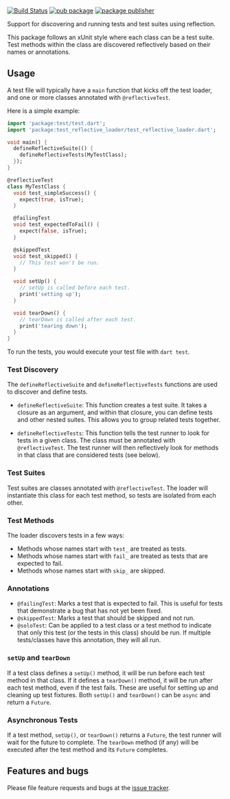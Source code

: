 [![Build Status](https://github.com/dart-lang/tools/actions/workflows/test_reflective_loader.yaml/badge.svg)](https://github.com/dart-lang/tools/actions/workflows/test_reflective_loader.yaml)
[![pub package](https://img.shields.io/pub/v/test_reflective_loader.svg)](https://pub.dev/packages/test_reflective_loader)
[![package publisher](https://img.shields.io/pub/publisher/test_reflective_loader.svg)](https://pub.dev/packages/test_reflective_loader/publisher)

Support for discovering and running tests and test suites using reflection.

This package follows an xUnit style where each class can be a test suite.
Test methods within the class are discovered reflectively based on their names or annotations.

## Usage

A test file will typically have a `main` function that kicks off the test loader, and one or more classes annotated with
`@reflectiveTest`.

Here is a simple example:

```dart
import 'package:test/test.dart';
import 'package:test_reflective_loader/test_reflective_loader.dart';

void main() {
  defineReflectiveSuite(() {
    defineReflectiveTests(MyTestClass);
  });
}

@reflectiveTest
class MyTestClass {
  void test_simpleSuccess() {
    expect(true, isTrue);
  }

  @failingTest
  void test_expectedToFail() {
    expect(false, isTrue);
  }

  @skippedTest
  void test_skipped() {
    // This test won't be run.
  }

  void setUp() {
    // setUp is called before each test.
    print('setting up');
  }

  void tearDown() {
    // tearDown is called after each test.
    print('tearing down');
  }
}
```

To run the tests, you would execute your test file with `dart test`.

### Test Discovery

The `defineReflectiveSuite` and `defineReflectiveTests` functions are used to discover and define tests.

* `defineReflectiveSuite`: This function creates a test suite. It takes a closure as an argument, and within that
  closure, you can define tests and other nested suites. This allows you to group related tests together.

* `defineReflectiveTests`: This function tells the test runner to look for tests in a given class. The class must be
  annotated with `@reflectiveTest`. The test runner will then reflectively look for methods in that class that are
  considered tests (see below).

### Test Suites

Test suites are classes annotated with `@reflectiveTest`. The loader will instantiate this class for each test method,
so tests are isolated from each other.

### Test Methods

The loader discovers tests in a few ways:

* Methods whose names start with `test_` are treated as tests.
* Methods whose names start with `fail_` are treated as tests that are expected to fail.
* Methods whose names start with `skip_` are skipped.

### Annotations

* `@failingTest`: Marks a test that is expected to fail. This is useful for tests that demonstrate a bug that has not
  yet been fixed.
* `@skippedTest`: Marks a test that should be skipped and not run.
* `@soloTest`: Can be applied to a test class or a test method to indicate that only this test (or the tests in this
  class) should be run. If multiple tests/classes have this annotation, they will all run.

### `setUp` and `tearDown`

If a test class defines a `setUp()` method, it will be run before each test method in that class. If it defines a
`tearDown()` method, it will be run after each test method, even if the test fails. These are useful for setting up and
cleaning up test fixtures. Both `setUp()` and `tearDown()` can be `async` and return a `Future`.

### Asynchronous Tests

If a test method, `setUp()`, or `tearDown()` returns a `Future`, the test runner will wait for the future to complete.
The `tearDown` method (if any) will be executed after the test method and its `Future` completes.

## Features and bugs

Please file feature requests and bugs at the [issue tracker][tracker].

[tracker]: https://github.com/dart-lang/tools/issues?q=is%3Aissue+is%3Aopen+label%3Apackage%3Atest_reflective_loader
